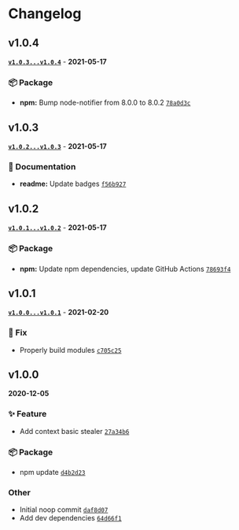 # Changelog

## v1.0.4

**[`v1.0.3...v1.0.4`](https://github.com/evelynhathaway/context-thief/compare/v1.0.3...v1.0.4)** - **2021-05-17**

### 📦 Package

- **npm:** Bump node-notifier from 8.0.0 to 8.0.2 [`78a0d3c`](https://github.com/evelynhathaway/context-thief/commit/78a0d3c)

## v1.0.3

**[`v1.0.2...v1.0.3`](https://github.com/evelynhathaway/context-thief/compare/v1.0.2...v1.0.3)** - **2021-05-17**

### 📄 Documentation

- **readme:** Update badges [`f56b927`](https://github.com/evelynhathaway/context-thief/commit/f56b927)

## v1.0.2

**[`v1.0.1...v1.0.2`](https://github.com/evelynhathaway/context-thief/compare/v1.0.1...v1.0.2)** - **2021-05-17**

### 📦 Package

- **npm:** Update npm dependencies, update GitHub Actions [`78693f4`](https://github.com/evelynhathaway/context-thief/commit/78693f4)

## v1.0.1

**[`v1.0.0...v1.0.1`](https://github.com/evelynhathaway/context-thief/compare/v1.0.0...v1.0.1)** - **2021-02-20**

### 🐛 Fix

- Properly build modules [`c705c25`](https://github.com/evelynhathaway/context-thief/commit/c705c25)

## v1.0.0

**2020-12-05**

### ✨ Feature

- Add context basic stealer [`27a34b6`](https://github.com/evelynhathaway/context-thief/commit/27a34b6)

### 📦 Package

- npm update [`d4b2d23`](https://github.com/evelynhathaway/context-thief/commit/d4b2d23)

### Other

- Initial noop commit [`daf8d07`](https://github.com/evelynhathaway/context-thief/commit/daf8d07)
- Add dev dependencies [`64d66f1`](https://github.com/evelynhathaway/context-thief/commit/64d66f1)
